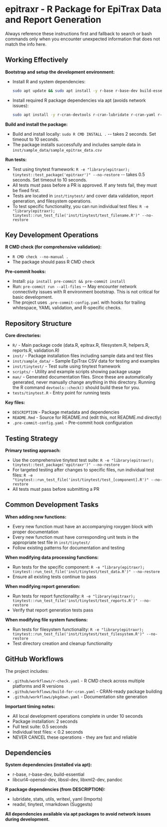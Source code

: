 # epitraxr - R Package for EpiTrax Data and Report Generation

Always reference these instructions first and fallback to search or bash commands only when you encounter unexpected information that does not match the info here.

## Working Effectively

**Bootstrap and setup the development environment:**
- Install R and system dependencies:
  ```bash
  sudo apt update && sudo apt install -y r-base r-base-dev build-essential libcurl4-openssl-dev libssl-dev libxml2-dev pandoc
  ```
- Install required R package dependencies via apt (avoids network issues):
  ```bash
  sudo apt install -y r-cran-devtools r-cran-lubridate r-cran-yaml r-cran-tinytest
  ```

**Build and install the package:**
- Build and install locally: `sudo R CMD INSTALL .` -- takes 2 seconds. Set timeout to 10 seconds.
- The package installs successfully and includes sample data in `inst/sample_data/sample_epitrax_data.csv`

**Run tests:**
- Test using tinytest framework: `R -e "library(epitraxr); tinytest::test_package('epitraxr')" --no-restore` -- takes 0.5 seconds. Set timeout to 10 seconds.
- All tests must pass before a PR is approved. If any tests fail, they must be fixed first.
- Tests are located in `inst/tinytest/` and cover data validation, report generation, and filesystem operations.
- To test specific functionality, you can run individual test files: `R -e "library(epitraxr); tinytest::run_test_file('inst/tinytest/test_filename.R')" --no-restore`

## Key Development Operations

**R CMD check (for comprehensive validation):**
- `R CMD check --no-manual .`
- The package should pass R CMD check

**Pre-commit hooks:**
- Install: `pip install pre-commit && pre-commit install`
- Run: `pre-commit run --all-files` -- May encounter network connectivity issues with R environment bootstrap. This is not critical for basic development.
- The project uses `.pre-commit-config.yaml` with hooks for trailing whitespace, YAML validation, and R-specific checks.

## Repository Structure

**Core directories:**
- `R/` - Main package code (data.R, epitrax.R, filesystem.R, helpers.R, reports.R, validation.R)
- `inst/` - Package installation files including sample data and test files
- `inst/sample_data/` - Sample EpiTrax CSV data for testing and examples
- `inst/tinytest/` - Test suite using tinytest framework
- `scripts/` - Utility and example scripts showing package usage
- `man/` - Generated documentation files. Since these are automatically generated, never manually change anything in this directory. Running the R command `devtools::check()` should build these for you.
- `tests/tinytest.R` - Entry point for running tests

**Key files:**
- `DESCRIPTION` - Package metadata and dependencies
- `README.Rmd` - Source for README.md (edit this, not README.md directly)
- `.pre-commit-config.yaml` - Pre-commit hook configuration

## Testing Strategy

**Primary testing approach:**
- Use the comprehensive tinytest test suite: `R -e "library(epitraxr); tinytest::test_package('epitraxr')" --no-restore`
- For targeted testing after changes to specific files, run individual test files: `R -e "tinytest::run_test_file('inst/tinytest/test_[component].R')" --no-restore`
- All tests must pass before submitting a PR

## Common Development Tasks

**When adding new functions:**
- Every new function must have an accompanying roxygen block with proper documentation
- Every new function must have corresponding unit tests in the appropriate test file in `inst/tinytest/`
- Follow existing patterns for documentation and testing

**When modifying data processing functions:**
- Run tests for the specific component: `R -e "library(epitraxr); tinytest::run_test_file('inst/tinytest/test_data.R')" --no-restore`
- Ensure all existing tests continue to pass

**When modifying report generation:**
- Run tests for report functionality: `R -e "library(epitraxr); tinytest::run_test_file('inst/tinytest/test_reports.R')" --no-restore`
- Verify that report generation tests pass

**When modifying file system functions:**
- Run tests for filesystem functionality: `R -e "library(epitraxr); tinytest::run_test_file('inst/tinytest/test_filesystem.R')" --no-restore`
- Test directory creation and cleanup functionality

## GitHub Workflows

The project includes:
- `.github/workflows/r-check.yaml` - R CMD check across multiple platforms and R versions
- `.github/workflows/build-for-cran.yaml` - CRAN-ready package building
- `.github/workflows/pkgdown.yaml` - Documentation site generation

**Important timing notes:**
- All local development operations complete in under 10 seconds
- Package installation: 2 seconds
- Full test suite: 0.5 seconds  
- Individual test files: < 0.2 seconds
- NEVER CANCEL these operations - they are fast and reliable

## Dependencies

**System dependencies (installed via apt):**
- r-base, r-base-dev, build-essential
- libcurl4-openssl-dev, libssl-dev, libxml2-dev, pandoc

**R package dependencies (from DESCRIPTION):**
- lubridate, stats, utils, writexl, yaml (Imports)
- readxl, tinytest, rmarkdown (Suggests)

**All dependencies available via apt packages to avoid network issues during development.**